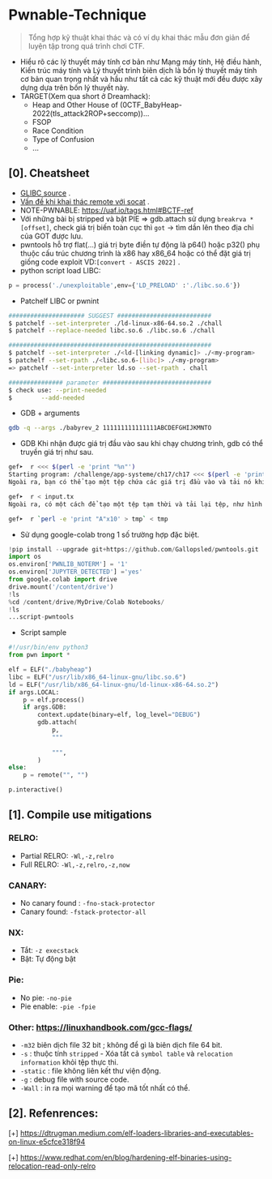 # Pwnable-Technique

> Tổng hợp kỹ thuật khai thác và có ví dụ khai thác mẫu đơn giản để luyện tập trong quá trình chơi CTF.

- Hiểu rõ các lý thuyết máy tính cơ bản như Mạng máy tính, Hệ điều hành, Kiến trúc máy tính và Lý thuyết trình biên dịch là bốn lý thuyết máy tính cơ bản quan trọng nhất 
và hầu như tất cả các kỹ thuật mới đều được xây dựng dựa trên bốn lý thuyết này.
- TARGET(Xem qua short ở Dreamhack):
   * Heap and Other House of (0CTF_BabyHeap-2022(tls_attack2ROP+seccomp))...
   * FSOP
   * Race Condition
   * Type of Confusion
   * ...
## [0]. Cheatsheet

- [GLIBC source](https://elixir.bootlin.com/glibc/glibc-2.23/source) .
- [Vấn đề khi khai thác remote với socat](https://ir0nstone.gitbook.io/notes/types/stack/exploiting-over-sockets/socat) .
- NOTE-PWNABLE: https://uaf.io/tags.html#BCTF-ref
- Với những bài bị stripped và bật PIE => gdb.attach sử dụng `breakrva *[offset]`, check giá trị biến toàn cục thì `got` -> tìm dần lên theo địa chỉ của GOT được lưu.
- pwntools hỗ trợ flat(...) giá trị byte điền tự động là p64() hoặc p32() phụ thuộc cấu trúc chương trình là x86 hay x86_64 hoặc có thể đặt giá trị giống code exploit VD:`[convert - ASCIS 2022]` .
- python script load LIBC:
```python
p = process('./unexploitable',env={'LD_PRELOAD' :'./libc.so.6'}) 
```
- Patchelf LIBC or pwnint 
```bash
##################### SUGGEST ##########################
$ patchelf --set-interpreter ./ld-linux-x86-64.so.2 ./chall
$ patchelf --replace-needed libc.so.6 ./libc.so.6 ./chall

########################################################
$ patchelf --set-interpreter ./<ld-[linking dynamic]> ./<my-program>
$ patchelf --set-rpath ./<libc.so.6-[libc]> ./<my-program>
=> patchelf --set-interpreter ld.so --set-rpath . chall

############### parameter ############################## 
$ check use: --print-needed
$        --add-needed
```
- GDB + arguments
```bash
gdb -q --args ./babyrev_2 111111111111111ABCDEFGHIJKMNTO
```

- GDB Khi nhận được giá trị đầu vào sau khi chạy chương trình, gdb có thể truyền giá trị như sau.

```bash
gef➤  r <<< $(perl -e 'print "%n"')
Starting program: /challenge/app-systeme/ch17/ch17 <<< $(perl -e 'print "%n"')
Ngoài ra, bạn có thể tạo một tệp chứa các giá trị đầu vào và tải nó khi chương trình được chạy.

gef➤  r < input.tx
Ngoài ra, có một cách để tạo một tệp tạm thời và tải lại tệp, như hình dưới đây, nhưng nó không chắc sẽ được sử dụng.

gef➤  r `perl -e 'print "A"x10' > tmp` < tmp
```

- Sử dụng google-colab trong 1 số trường hợp đặc biệt.

```python
!pip install --upgrade git+https://github.com/Gallopsled/pwntools.git
import os
os.environ['PWNLIB_NOTERM'] = '1'
os.environ['JUPYTER_DETECTED'] ='yes'
from google.colab import drive
drive.mount('/content/drive')
!ls
%cd /content/drive/MyDrive/Colab Notebooks/
!ls
...script-pwntools
```

- Script sample

```python
#!/usr/bin/env python3
from pwn import *

elf = ELF("./babyheap")
libc = ELF("/usr/lib/x86_64-linux-gnu/libc.so.6")
ld = ELF("/usr/lib/x86_64-linux-gnu/ld-linux-x86-64.so.2")
if args.LOCAL:
    p = elf.process()
    if args.GDB:
        context.update(binary=elf, log_level="DEBUG")
        gdb.attach(
            p,
            """
            
            """,
        )
else:
    p = remote("", "")

p.interactive()
```

## [1]. Compile use mitigations
 
### RELRO:
- Partial RELRO: `-Wl,-z,relro`
- Full RELRO: `-Wl,-z,relro,-z,now`

### CANARY:
- No canary found : `-fno-stack-protector`
- Canary found: `-fstack-protector-all`

### NX: 
- Tắt: `-z execstack`
- Bật: Tự động bật

### Pie:
- No pie: `-no-pie`
- Pie enable: `-pie -fpie`

### Other: https://linuxhandbook.com/gcc-flags/
- `-m32` biên dịch file 32 bit ; không để gì là biên dịch file 64 bit.
- `-s` : thuộc tính `stripped` - Xóa tất cả `symbol table` và `relocation information` khỏi tệp thực thi.
- `-static` : file không liên kết thư viện động.
- `-g` : debug file with source code.
- `-Wall` : in ra mọi warning để tạo mã tốt nhất có thể.

## [2]. Refenrences:

[+] https://dtrugman.medium.com/elf-loaders-libraries-and-executables-on-linux-e5cfce318f94

[+] https://www.redhat.com/en/blog/hardening-elf-binaries-using-relocation-read-only-relro

